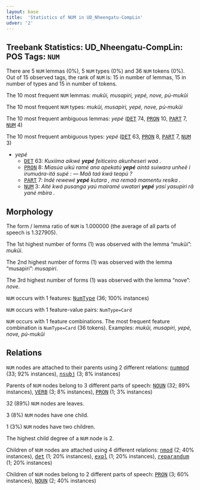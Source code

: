 ```yaml
---
layout: base
title:  'Statistics of NUM in UD_Nheengatu-CompLin'
udver: '2'
---
```


## Treebank Statistics: UD_Nheengatu-CompLin: POS Tags: `NUM`

There are 5 `NUM` lemmas (0%), 5 `NUM` types (0%) and 36 `NUM` tokens (0%).
Out of 15 observed tags, the rank of `NUM` is: 15 in number of lemmas, 15 in number of types and 15 in number of tokens.

The 10 most frequent `NUM` lemmas: <em>mukũi, musapiri, yepé, nove, pú-mukũi</em>

The 10 most frequent `NUM` types:  <em>mukũi, musapiri, yepé, nove, pú-mukũi</em>

The 10 most frequent ambiguous lemmas: <em>yepé</em> (<tt><a href="yrl_complin-pos-DET.html">DET</a></tt> 74, <tt><a href="yrl_complin-pos-PRON.html">PRON</a></tt> 10, <tt><a href="yrl_complin-pos-PART.html">PART</a></tt> 7, <tt><a href="yrl_complin-pos-NUM.html">NUM</a></tt> 4)

The 10 most frequent ambiguous types:  <em>yepé</em> (<tt><a href="yrl_complin-pos-DET.html">DET</a></tt> 63, <tt><a href="yrl_complin-pos-PRON.html">PRON</a></tt> 8, <tt><a href="yrl_complin-pos-PART.html">PART</a></tt> 7, <tt><a href="yrl_complin-pos-NUM.html">NUM</a></tt> 3)


* <em>yepé</em>
  * <tt><a href="yrl_complin-pos-DET.html">DET</a></tt> 63: <em>Kuxiíma aikwé <b>yepé</b> feiticeiro akunheseri waá .</em>
  * <tt><a href="yrl_complin-pos-PRON.html">PRON</a></tt> 8: <em>Miasúa uikú ramé ana apekatú <b>yepé</b> aintá suiwara unheẽ i irumuára-itá supé : — Maã taá kwá teapú ?</em>
  * <tt><a href="yrl_complin-pos-PART.html">PART</a></tt> 7: <em>Indé rewewé <b>yepé</b> kutara , ma remaã mamentu resika .</em>
  * <tt><a href="yrl_complin-pos-NUM.html">NUM</a></tt> 3: <em>Aité kwá pusanga yaú mairamé uwatari <b>yepé</b> yasí yasupiri rã yané mbira .</em>

## Morphology

The form / lemma ratio of `NUM` is 1.000000 (the average of all parts of speech is 1.327905).

The 1st highest number of forms (1) was observed with the lemma “mukũi”: <em>mukũi</em>.

The 2nd highest number of forms (1) was observed with the lemma “musapiri”: <em>musapiri</em>.

The 3rd highest number of forms (1) was observed with the lemma “nove”: <em>nove</em>.

`NUM` occurs with 1 features: <tt><a href="yrl_complin-feat-NumType.html">NumType</a></tt> (36; 100% instances)

`NUM` occurs with 1 feature-value pairs: `NumType=Card`

`NUM` occurs with 1 feature combinations.
The most frequent feature combination is `NumType=Card` (36 tokens).
Examples: <em>mukũi, musapiri, yepé, nove, pú-mukũi</em>


## Relations

`NUM` nodes are attached to their parents using 2 different relations: <tt><a href="yrl_complin-dep-nummod.html">nummod</a></tt> (33; 92% instances), <tt><a href="yrl_complin-dep-nsubj.html">nsubj</a></tt> (3; 8% instances)

Parents of `NUM` nodes belong to 3 different parts of speech: <tt><a href="yrl_complin-pos-NOUN.html">NOUN</a></tt> (32; 89% instances), <tt><a href="yrl_complin-pos-VERB.html">VERB</a></tt> (3; 8% instances), <tt><a href="yrl_complin-pos-PRON.html">PRON</a></tt> (1; 3% instances)

32 (89%) `NUM` nodes are leaves.

3 (8%) `NUM` nodes have one child.

1 (3%) `NUM` nodes have two children.

The highest child degree of a `NUM` node is 2.

Children of `NUM` nodes are attached using 4 different relations: <tt><a href="yrl_complin-dep-nmod.html">nmod</a></tt> (2; 40% instances), <tt><a href="yrl_complin-dep-det.html">det</a></tt> (1; 20% instances), <tt><a href="yrl_complin-dep-expl.html">expl</a></tt> (1; 20% instances), <tt><a href="yrl_complin-dep-reparandum.html">reparandum</a></tt> (1; 20% instances)

Children of `NUM` nodes belong to 2 different parts of speech: <tt><a href="yrl_complin-pos-PRON.html">PRON</a></tt> (3; 60% instances), <tt><a href="yrl_complin-pos-NOUN.html">NOUN</a></tt> (2; 40% instances)

